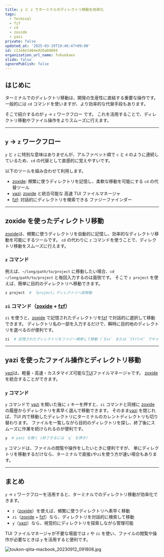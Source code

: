 ```yaml
---
title: y と z でターミナルのディレクトリ移動を効率化
tags:
  - Terminal
  - fzf
  - cd
  - zoxide
  - yazi
private: false
updated_at: '2025-03-19T19:46:47+09:00'
id: c11e8e1464e926a04894
organization_url_name: fukuokaex
slide: false
ignorePublish: false
---
```


[zoxide]: https://github.com/ajeetdsouza/zoxide
[yazi]: https://yazi-rs.github.io/docs/quick-start
[fzf]: https://github.com/junegunn/fzf
[TUI]: https://ja.wikipedia.org/wiki/テキストユーザインタフェース

## はじめに

ターミナルでのディレクトリ移動は、開発の生産性に直結する重要な操作です。
一般的には `cd` コマンドを使いますが、より効率的な代替手段もあります。

そこで紹介するのが `y` → `z` ワークフロー です。
これを活用することで、ディレクトリ移動やファイル操作をよりスムーズに行えます。

---

## `y` → `z` ワークフロー

`y` と `z` に特別な意味はありませんが、アルファベット順で `c` と `d` のように連続しているため、`cd` の代替として直感的に覚えやすいです。

以下のツールを組み合わせて利用します。

- [zoxide]: 頻繁に使うディレクトリを記憶し、柔軟な移動を可能にする `cd` の代替ツール
- [yazi]: [zoxide] と統合可能な 高速 TUI ファイルマネージャ
- [fzf]: 対話的にディレクトリを検索できる ファジーファインダー

---

## zoxide を使ったディレクトリ移動

[zoxide]は、頻繁に使うディレクトリを自動的に記憶し、効率的なディレクトリ移動を可能にするツールです。
`cd` の代わりに `z` コマンドを使うことで、ディレクトリ移動をスムーズに行えます。

### `z` コマンド

例えば、`~/long/path/to/project` に移動したい場合、`cd ~/long/path/to/project` と毎回入力するのは面倒です。
そこで `z project` を使えば、簡単に目的のディレクトリへ移動できます。

```sh
z project  # 「project」ディレクトリへ即移動
```

### `zi` コマンド（[zoxide] + [fzf]）

`zi` を使うと、[zoxide] で記憶されたディレクトリを[fzf] で対話的に選択して移動できます。
ディレクトリ名の一部を入力するだけで、瞬時に目的地のディレクトリを選べるのが便利です。

```sh
zi  # 記憶されたディレクトリをファジー検索して移動 (`Esc` または `Ctrl+C` でキャンセル)
```

---

## yazi を使ったファイル操作とディレクトリ移動

[yazi]は、軽量・高速・カスタマイズ可能な[TUI]ファイルマネージャです。
[zoxide]を統合することができます。

### `y` コマンド

`y` コマンドで [yazi] を開いた後に `z` キーを押すと、`zi` コマンドと同様に [zoxide] の履歴からディレクトリを素早く選んで移動できます。
そのまま[yazi] を閉じれば、TUI 内で移動したディレクトリにターミナルのカレントディレクトリも切り替わります。
ファイルを一覧しながら目的のディレクトリを探し、終了後にスムーズに作業を続けられるのが便利です。

```sh
y  # yazi を開く (終了するには `q` を押す)
```

`y` コマンドは、ファイルの閲覧や操作をしたいときに便利ですが、
単にディレクトリを移動するだけなら、ターミナルで直接`z`や`zi`を使う方が速い場合もあります。

---

## まとめ

`y` → `z` ワークフローを活用すると、ターミナルでのディレクトリ移動が効率化できます。

- `z`（[zoxide]）を使えば、頻繁に使うディレクトリへ素早く移動
- `zi`（[zoxide] + [fzf]）なら、ディレクトリを対話的に検索して移動
- `y`（[yazi]）なら、視覚的にディレクトリを探索しながら管理可能

TUI ファイルマネージャが不要な場面では `z` や `zi` を使い、ファイルの閲覧や操作が必要なときは `y` を活用すると便利です。

![toukon-qiita-macbook_20230912_091808.jpg](https://qiita-image-store.s3.ap-northeast-1.amazonaws.com/0/82804/fd5c55ec-4fe0-8af6-59bc-bab1ef3d182b.jpeg)

